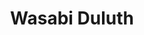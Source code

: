 ---
layout: place
title: "Wasabi Duluth"
permalink: /minnesota/duluth/wasabi-duluth.html
stateAbbr: MN
stateName: Minnesota
cityName: Duluth
seo:
  name: "Wasabi Duluth"
  type: Restaurant
  links: null
description: "Wasabi Duluth serves delicious sushi in Duluth, Minnesota. Try fresh Japanese dishes for a great dining experience. "
place_id: ChIJlV4vbI1TrlIRmqPLzGkKLAc
photos:
  - name: >-
      places/ChIJlV4vbI1TrlIRmqPLzGkKLAc/photos/AeeoHcLpzKvyf_WdUjNCD7fKh_rCkTUSDnPvQBjmNaaqfrefTtZK-vYWZ48tf752f5bObCMUV8RMwK4vowOCB1lI-Z6J7mtcglHLBpDsnclkIi2dOnBWQWClpScgJ-3CwGVvFqxdasWHh-3p3O0iA_hVAGt_t80owd9sfb2pL3AxU85mdF35E2oLp97x9VPGB0p5WyNn-NELxlUWaWqm0YQmnfEsD-wrcxW-jzbk1X1uIjKzlg3ErNHJMGtXT0IHiIt4AzWNlBqt5P2nNcq4Mzxcj7GLfaow-SujTBbVxyA8gXNFCg
    widthPx: 1080
    heightPx: 1440
    authorAttributions:
      - displayName: Wasabi Duluth
        uri: https://maps.google.com/maps/contrib/112104344087114043664
        photoUri: >-
          https://lh3.googleusercontent.com/a-/ALV-UjX1yUgPpqeormKke2rubXpUjuDIncTjvgtpyEaSOzcKwRF0aHo=s100-p-k-no-mo
    flagContentUri: >-
      https://www.google.com/local/imagery/report/?cb_client=maps_api_places.places_api&image_key=!1e10!2sAF1QipOnFARIFkxyVq5C-FOqA68hZToZQ97jz2quZwQ3&hl=en-US
    googleMapsUri: >-
      https://www.google.com/maps/place//data=!3m4!1e2!3m2!1sAF1QipOnFARIFkxyVq5C-FOqA68hZToZQ97jz2quZwQ3!2e10!4m2!3m1!1s0x52ae538d6c2f5e95:0x72c0a69cccba39a
  - name: >-
      places/ChIJlV4vbI1TrlIRmqPLzGkKLAc/photos/AeeoHcJ-LPWTBgdE_BmyaKbGmuDXMCplu0mfJNpK8HvehKwD6fHSb0Xl059Y7SZaX94aWXqa4d7G3FV5IDyC3gHWzRmUCDCDC8k__nyox6lv69rKhbkp1cORUQFfAvbSmTtuX4NP6ydyHUfaN9bpKvxhxvTAEmRtgVuKqY25ORlqkXOtJfk825RDZhbai6C0z2bNCBW5FmgzgeL8lohPv9-iSxqdWMQaMyhSG1Y2FavbCOVActnOdyrBamNX7fbEeBzSXJeQkF6xFPBgdkVi81w5rNPnx-e3ps8sryQHOlxJT-ZDEg
    widthPx: 1440
    heightPx: 1080
    authorAttributions:
      - displayName: Wasabi Duluth
        uri: https://maps.google.com/maps/contrib/112104344087114043664
        photoUri: >-
          https://lh3.googleusercontent.com/a-/ALV-UjX1yUgPpqeormKke2rubXpUjuDIncTjvgtpyEaSOzcKwRF0aHo=s100-p-k-no-mo
    flagContentUri: >-
      https://www.google.com/local/imagery/report/?cb_client=maps_api_places.places_api&image_key=!1e10!2sAF1QipPhbSRfSKzpS5jHz0Zy35-smx0c8oTP6gD9Iq_N&hl=en-US
    googleMapsUri: >-
      https://www.google.com/maps/place//data=!3m4!1e2!3m2!1sAF1QipPhbSRfSKzpS5jHz0Zy35-smx0c8oTP6gD9Iq_N!2e10!4m2!3m1!1s0x52ae538d6c2f5e95:0x72c0a69cccba39a
  - name: >-
      places/ChIJlV4vbI1TrlIRmqPLzGkKLAc/photos/AeeoHcIwzuD6V7KyfvX5juI6pzIhN6OSRN8WPb2W-hU8ObVMWhNqkGZMUJ7S8Ugj6Y1l12twaYQM6mKdjr9OKLVPqzAnUHEieihnVDF5QRbySpOF4_2rYJcRQVRuU8HqUp7iwtAjmykl4VWGBpJaMgiIL3cscEcstV6furSsZgyUu-Kz1UXgyyRapbBMbVUcsIcXIpJkPn8n8nhP-6dVaGHzBPOhyJnyma-6hb9Mad7sSl_JCV2ab45X1G8p8zLQUCq79bopokNMIoT8oP6UrLNaEEbvHaAWSKf-7DtYI9NGIjQh8TM1cm-fmPq37ORuwOgoi4bDztcmDGkZMQk7cNVqrmMRlbmdQLAC2QNtIJ1I3ZDjNjZnrCS5WI0dirbBa3pJek0aoh_q3kdUSRn61PWpUSpcUDfbTNekmIMhGdhK4gEc6w
    widthPx: 4080
    heightPx: 3072
    authorAttributions:
      - displayName: Morgan Erickson-Davis
        uri: https://maps.google.com/maps/contrib/113012422266890702779
        photoUri: >-
          https://lh3.googleusercontent.com/a-/ALV-UjW_nDmWnuF7Y3A-S2Z3PRYENGfLCJcrUNamy31-f8DzDIkIR5qC=s100-p-k-no-mo
    flagContentUri: >-
      https://www.google.com/local/imagery/report/?cb_client=maps_api_places.places_api&image_key=!1e10!2sCIHM0ogKEICAgICnnYK9dA&hl=en-US
    googleMapsUri: >-
      https://www.google.com/maps/place//data=!3m4!1e2!3m2!1sCIHM0ogKEICAgICnnYK9dA!2e10!4m2!3m1!1s0x52ae538d6c2f5e95:0x72c0a69cccba39a
  - name: >-
      places/ChIJlV4vbI1TrlIRmqPLzGkKLAc/photos/AeeoHcLMFEPKcXrkUB4WYA_8CNFFFxZWISzTQ0dqDlS4R5f1pPo4RFzBfEFR1-kbf30hoiMuJbvboCFJXPpaFJj267qEQqBGysCxWFqRdY-mBcNguf79ss7hrWBT7bqkaLdG3Dw4wZQFhgssgKYrdjQa7amBPB-fjl24zRXhx2GPEHPRI9xWSm1uuox6XLhbLsI-BPhR6-WVhEJ0BwmtkEprpIyFGos0Ci2mgrXmemWRrp-w9rJlKkJ3H_dMPDV-LdXWlerrSNV-hqB8LpMKlOTLASpYUSco2jAIoVtxDZ2gXJqhh-53mFuJekVf1shOGeH7g_uGrk8mFCLM0HctfMpEMfpy0pRXXa5OQWrmIOsoY2wdGOmXTrD_NCPonDQm2KgYxwTOj16Abt-9_8HHElkeG39xHKWwUgC2q7vv5ZQT_7gKJ569
    widthPx: 4080
    heightPx: 3060
    authorAttributions:
      - displayName: Jennifer Ackley
        uri: https://maps.google.com/maps/contrib/109752104931672513026
        photoUri: >-
          https://lh3.googleusercontent.com/a-/ALV-UjU06Mbwk_gKHLFSp5sRW-Qrk4hv-5GxV6nEAvw3bodKI001DZI=s100-p-k-no-mo
    flagContentUri: >-
      https://www.google.com/local/imagery/report/?cb_client=maps_api_places.places_api&image_key=!1e10!2sCIHM0ogKEICAgIC9g_3hmQE&hl=en-US
    googleMapsUri: >-
      https://www.google.com/maps/place//data=!3m4!1e2!3m2!1sCIHM0ogKEICAgIC9g_3hmQE!2e10!4m2!3m1!1s0x52ae538d6c2f5e95:0x72c0a69cccba39a
  - name: >-
      places/ChIJlV4vbI1TrlIRmqPLzGkKLAc/photos/AeeoHcIxc8vVJIsM3P_pzPTcdWr9KboiGm1TANeYr8TzojvnhoJdv_7hoI042trVgdE3ganx8_bKN85yyMZDrZGjvOIEON4XKuLlabhnsq3Jv7H70jSZim5DwTDx5puo4C8fqK0oQvBN3j9mS9L4Itvbz5RKDB8g5QYN6hr1UxNSBj6C9IinKxqn1J7dmPMVwRE-ft51XK00ejMU2PomIt3LmHzajqTb5_nErOifFjfOfmwCmAFJIcBVJUHmhsGM2lTrsI-X_7voBoH5VA-836jWvK6cZZeUqOHyv-e6diryzfZjwYTjyYyEAVRwUf2STrCx-ESr2bIOJN1PF9nofZnwKGjczm71vDOLzgBh13FZwEjiLOYTo_4qpXy8tLWVL4dT1T0Z1oS9JfzUIGN7y4_K3hhriJoFL-mrzz68PCEFPXvExpyi
    widthPx: 2268
    heightPx: 4032
    authorAttributions:
      - displayName: Arnav Agarwal
        uri: https://maps.google.com/maps/contrib/106534512559053881278
        photoUri: >-
          https://lh3.googleusercontent.com/a/ACg8ocI9rfzWk1qjlZKdISSznyYW9tnR7hHJ3Jzopnv9CU3EAKhY78LO=s100-p-k-no-mo
    flagContentUri: >-
      https://www.google.com/local/imagery/report/?cb_client=maps_api_places.places_api&image_key=!1e10!2sCIHM0ogKEICAgICHq4Ot7gE&hl=en-US
    googleMapsUri: >-
      https://www.google.com/maps/place//data=!3m4!1e2!3m2!1sCIHM0ogKEICAgICHq4Ot7gE!2e10!4m2!3m1!1s0x52ae538d6c2f5e95:0x72c0a69cccba39a
  - name: >-
      places/ChIJlV4vbI1TrlIRmqPLzGkKLAc/photos/AeeoHcIz4hB15Ff57PPd0ZiWgm-fnpu0UZoFGdUbeoB4rnZyw737vsmbBPNqwa4sBtqEmOUcnoZtAgWTRDT8jXT3jUNfWE_0Z9YrEFYciXLYaQ0POE6L9GNxbgPutCkmMLT11ZT1C9sCM5rDmC1qrRb9zpY-qkrDeKVFGOM3q_T8T79kKLyDgLRy1SpMlOpjjOCfm4OwQbw6Ki613ssx5iMtPhO-Nb5Bs3YYxN88iE39UrcwgWRFcZJr4ZHYcrqQ0_jC1DOifDAL83Ebn3ucYUYFQjzcvV4Io5iwas3FrUBYVQlzv8lwE66QO7eEqG9ltiEJokSOe7dxjEHI1Lei3jrT2dEP_2d9zLVXuIgpjv9K6OG0PL74-X3Y3xmVQrW2WpfkWAQGJ0tgdvgouUKtuIWn-wvMUc8LUDSKRLo2B4DNqTtbNMol
    widthPx: 3024
    heightPx: 4032
    authorAttributions:
      - displayName: James Ellingson
        uri: https://maps.google.com/maps/contrib/101640256336258934682
        photoUri: >-
          https://lh3.googleusercontent.com/a-/ALV-UjVoeBk7XLK7MtNufHhjyApyinMkbxBmG21rYOAMQt4P1nmp5WnMXg=s100-p-k-no-mo
    flagContentUri: >-
      https://www.google.com/local/imagery/report/?cb_client=maps_api_places.places_api&image_key=!1e10!2sCIHM0ogKEICAgIDny_KDyQE&hl=en-US
    googleMapsUri: >-
      https://www.google.com/maps/place//data=!3m4!1e2!3m2!1sCIHM0ogKEICAgIDny_KDyQE!2e10!4m2!3m1!1s0x52ae538d6c2f5e95:0x72c0a69cccba39a
  - name: >-
      places/ChIJlV4vbI1TrlIRmqPLzGkKLAc/photos/AeeoHcJLtOgGvLERW95IeAL2CxEBr2-IPOck6fnFK96u0Dce6C00Vfl5JPWl1jVKAooh-xMvI2XIcBuT-vFWkumj0ZTNldSsBPBrtRlfI80aQPPbYhAjlgDzjXLb87P5CPafgWvGrRMiU88Z1AAGlLy9Z4guOMZEVJSNV77N7Qb4Cb9uIR7odgXRCxKLGM4ysVdChuRJ8qFocLkVMCXKj0AVsGGSUVEoFRX3jsuFhspNB20u9jD87w08f6i_7_LWutSLqK8ayVEtEU1a2x02r9I9RL6GH1Ye6dgUnFfcawz7z6yocAFlVVqsxfvm62_IWj6yRi7mPZuzgOSE_rkQAu_paTJbyv3HWQPtPDora0HMWLk930V-UyZwn-NYNIISEiG08ikYh9WU0YMuLfUBctkcj5IgFsP9GiKmpGXgDKT1XKsKJw
    widthPx: 4032
    heightPx: 3024
    authorAttributions:
      - displayName: Kelley Kerling
        uri: https://maps.google.com/maps/contrib/108126348961247933717
        photoUri: >-
          https://lh3.googleusercontent.com/a-/ALV-UjWzp9zLoTPnbmcXKJWWTX1X9a-AYOMdLpcYKy5hEkRWsWu0T475OA=s100-p-k-no-mo
    flagContentUri: >-
      https://www.google.com/local/imagery/report/?cb_client=maps_api_places.places_api&image_key=!1e10!2sCIHM0ogKEICAgIChpeqtEQ&hl=en-US
    googleMapsUri: >-
      https://www.google.com/maps/place//data=!3m4!1e2!3m2!1sCIHM0ogKEICAgIChpeqtEQ!2e10!4m2!3m1!1s0x52ae538d6c2f5e95:0x72c0a69cccba39a
  - name: >-
      places/ChIJlV4vbI1TrlIRmqPLzGkKLAc/photos/AeeoHcLxz4XlN8jkWVbLe_H8XHY8Qpkxo-q5RLF34Zs1uCF9Ba6vmmEE64QQxWDdTXNxQzlH2I7jQ5hags11e2134gBsDNJ8cyN1D2iIS_IOmyoWLGT0GFP-6rgg0qqpkr1HF_9gVjcOoA5g3R1ExlWMwSoXphgMceZjt8ABMV9jOZhm38tXlv71kn1SeIN3BLWnmKLwWy78NllpCjmpnK9NhKtXJItNADMr5-TB31DKEJgJbqnE1jGJPj_S3yY8sKAuMxbMdEWrGnJEbZDDwI_mtqK6JP1ohRZ-7J93koKUYypbjLw2D6x28fAzeMHtsA8F6IPuODeSk49aU0tn-Rt3UxLochxy1NLTxUWLoTa5m0bVGeiHCvyhW34TFiF_caqHD4RH3VoHLK8kvni-ZBw1IuzgfwCDbH9BgLWfhmBcvmQ
    widthPx: 4080
    heightPx: 3060
    authorAttributions:
      - displayName: Jennifer Ackley
        uri: https://maps.google.com/maps/contrib/109752104931672513026
        photoUri: >-
          https://lh3.googleusercontent.com/a-/ALV-UjU06Mbwk_gKHLFSp5sRW-Qrk4hv-5GxV6nEAvw3bodKI001DZI=s100-p-k-no-mo
    flagContentUri: >-
      https://www.google.com/local/imagery/report/?cb_client=maps_api_places.places_api&image_key=!1e10!2sCIHM0ogKEICAgIC9g_3hWQ&hl=en-US
    googleMapsUri: >-
      https://www.google.com/maps/place//data=!3m4!1e2!3m2!1sCIHM0ogKEICAgIC9g_3hWQ!2e10!4m2!3m1!1s0x52ae538d6c2f5e95:0x72c0a69cccba39a
  - name: >-
      places/ChIJlV4vbI1TrlIRmqPLzGkKLAc/photos/AeeoHcJ-2I6Ob4JL3gylZjpfcOY3MkJV9egQIZg-uATYMyS89HiogsWlcj4E1KGhP0w1ufI8ZSKHF4K81SBqkzI-74xsb0M3fBw82WBYRBnsCoJIj3bXu4np2wX8VquKJY7dzYnSDC7RpGoIeK4FjpeHVdKFAB0aCgu0q6vAMo5GaiOhZGd-UN-d8uzl8-PKuE_eak61VNiTGkBTqq7UooC8i13gVe7W3cZgCXk3FhlZJE_cyUF6xp895vfOi-m_jxd9oXN5dTmbO3VY8gRhBycAKXAnAXJgZWKFchuLd8xxQ6vp3ATyXTFHoGTgyKEefSE0PqdNgjzmpVFmVWr2LQHo2E4Ood7kvZJpcoS6ZgeyKVRlCcMXd36P-IMpUmvApqSj7O49ztZvfpADiRb0co-9mk-2Qpy3HbUboIK6oxB6aiX_xQvY
    widthPx: 4032
    heightPx: 3024
    authorAttributions:
      - displayName: Nik
        uri: https://maps.google.com/maps/contrib/109276171585340525048
        photoUri: >-
          https://lh3.googleusercontent.com/a-/ALV-UjXaQiSCJ_SDhC4qv-RvHk6-lMJLZjxYaqEuEthpU-8MLmpzb87DVA=s100-p-k-no-mo
    flagContentUri: >-
      https://www.google.com/local/imagery/report/?cb_client=maps_api_places.places_api&image_key=!1e10!2sCIHM0ogKEICAgIC-sbmAuQE&hl=en-US
    googleMapsUri: >-
      https://www.google.com/maps/place//data=!3m4!1e2!3m2!1sCIHM0ogKEICAgIC-sbmAuQE!2e10!4m2!3m1!1s0x52ae538d6c2f5e95:0x72c0a69cccba39a
  - name: >-
      places/ChIJlV4vbI1TrlIRmqPLzGkKLAc/photos/AeeoHcKmxrQmLa83rEijFjDtkveOUH9xQeNkE6RE0y3PGmgviNA8vpUZzY4XLC6jKvzu-qUGBLiqbHZKd79bedDMrqVtSOkB8zGMTc-P8856cUVUpKQJn7TIuu_Mw2UXyWMCIHqZo31JO2jSDeTovNPborrtng3VGYQFFTZmErsBveYafsmQa4bJvxctufosS5IYXyffO2m3ynpdTGH27hm2yrxJNgZn24xOTJDqb5-3tyLA5sd1whC42__LOKd4LQwwIspwSjl3DUkhm3jKNciWetHdOBiKAI7pb3LTzoVa8J2XJhUCKLgp3P0114j2tBtQ2x76av27puIa6e-j5g5GA7cxDAVey_SRP9sZ3O7yeXcijO-RzVM7-zWlRVzK_TaKCJURSgHLXZiBRJlWz_tfJ4QFP_yJ6jLJY91lo4CxrQQ
    widthPx: 3000
    heightPx: 4000
    authorAttributions:
      - displayName: Kristina Etheridge
        uri: https://maps.google.com/maps/contrib/111484062542855644161
        photoUri: >-
          https://lh3.googleusercontent.com/a/ACg8ocIny5-L7RZHemXFc_xhrwHfhJQu9pj8qcrxUIG5jFfeDBcElw=s100-p-k-no-mo
    flagContentUri: >-
      https://www.google.com/local/imagery/report/?cb_client=maps_api_places.places_api&image_key=!1e10!2sCIHM0ogKEICAgICT-t-XHw&hl=en-US
    googleMapsUri: >-
      https://www.google.com/maps/place//data=!3m4!1e2!3m2!1sCIHM0ogKEICAgICT-t-XHw!2e10!4m2!3m1!1s0x52ae538d6c2f5e95:0x72c0a69cccba39a
address: 132 E Superior St, Duluth, MN 55802, USA
street: 132 E Superior St
city: Duluth
state: MN
zip: '55802'
country: USA
neighborhood: Downtown - Waterfront
latitude: '46.788634'
longitude: '-92.095671'
accessibility_options:
  wheelchairAccessibleParking: true
  wheelchairAccessibleEntrance: true
  wheelchairAccessibleRestroom: true
  wheelchairAccessibleSeating: true
business_status: CLOSED_PERMANENTLY
name: Wasabi Duluth
google_maps_links:
  directionsUri: >-
    https://www.google.com/maps/dir//''/data=!4m7!4m6!1m1!4e2!1m2!1m1!1s0x52ae538d6c2f5e95:0x72c0a69cccba39a!3e0
  placeUri: https://maps.google.com/?cid=516799506764506010
  writeAReviewUri: >-
    https://www.google.com/maps/place//data=!4m3!3m2!1s0x52ae538d6c2f5e95:0x72c0a69cccba39a!12e1
  reviewsUri: >-
    https://www.google.com/maps/place//data=!4m4!3m3!1s0x52ae538d6c2f5e95:0x72c0a69cccba39a!9m1!1b1
  photosUri: >-
    https://www.google.com/maps/place//data=!4m3!3m2!1s0x52ae538d6c2f5e95:0x72c0a69cccba39a!10e5
primary_type: Japanese Restaurant
opening_hours:
  regular: null
  current: null
secondary_opening_hours:
  regular:
    weekdayDescriptions: null
    type: null
  current:
    weekdayDescriptions: null
    type: null
phone: null
price_level: null
price_range: null
rating: null
rating_count: 0
website: null
reviews: null
parking_options: null
payment_options: null
allow_dogs: null
curbside_pickup: null
delivery: null
dine_in: null
good_for_children: null
good_for_groups: null
good_for_sports: null
live_music: null
menu_for_children: null
outdoor_seating: null
reservable: null
restroom: null
serves_beer: null
serves_breakfast: null
serves_brunch: null
serves_cocktails: null
serves_coffee: null
serves_dinner: null
serves_dessert: null
serves_lunch: null
serves_vegetarian_food: null
serves_wine: null
takeout: null
summary: null

---